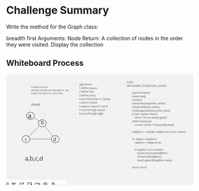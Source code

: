 # Challenge Summary
<!-- Description of the challenge -->
Write the method for the Graph class:

breadth first
Arguments: Node
Return: A collection of nodes in the order they were visited.
Display the collection

## Whiteboard Process
<!-- Embedded whiteboard image -->
<img src= 'code36.jpg'/>